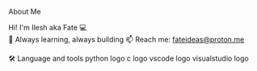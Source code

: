  About Me

 Hi! I'm Ilesh aka Fate 
   💻  
   🌱 Always learning, always building 
   📫 Reach me: fateideas@proton.me

 🛠 Language and tools
    python logo  c logo  vscode logo  visualstudio logo  
<!---
fateideas/fateideas is a ✨ special ✨ repository because its `README.md` (this file) appears on your GitHub profile.
You can click the Preview link to take a look at your changes.
--->
